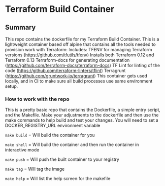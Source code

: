 # Terraform Build Container

## Summary

This repo contains the dockerfile for my Terraform Build Container. This is a lightweight container based off alpine that contains all the tools needed to provision work with Terraform:
Includes:
TFENV for managing Terraform versions (https://github.com/tfutils/tfenv)
Installs both Terraform 0.12 and Terraform 0.13
Terraform-docs for generating documentation (https://github.com/terraform-docs/terraform-docs)
TF Lint for linting of the code (https://github.com/terraform-linters/tflint)
Terragrunt (https://github.com/gruntwork-io/terragrunt)
This container gets used locally, and in CI to make sure all build processes use same environment setup.

### How to work with the repo

This is a pretty basic repo that contains the Dockerfile, a simple entry script, and the Makefile.
Make your adjustments to the dockerfile and then use the make commands to help build and test your changes.
You will need to set a DOCKER_REGISTRY_URL environment variable

`make build` = Will build the container for you

`make shell` = Will build the container and then run the container in interactive mode

`make push` = Will push the built container to your registry

`make tag` = Will tag the image

`make help` = Will list the help screen for the makefile